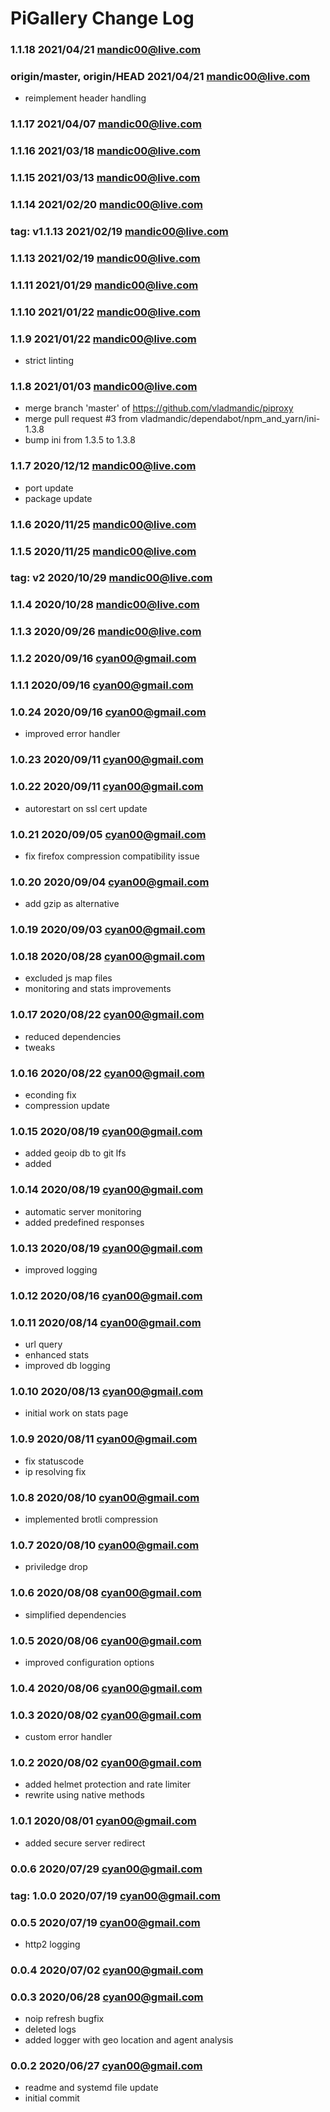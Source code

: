 # PiGallery Change Log

### **1.1.18** 2021/04/21 mandic00@live.com

### **origin/master, origin/HEAD** 2021/04/21 mandic00@live.com
- reimplement header handling

### **1.1.17** 2021/04/07 mandic00@live.com

### **1.1.16** 2021/03/18 mandic00@live.com

### **1.1.15** 2021/03/13 mandic00@live.com

### **1.1.14** 2021/02/20 mandic00@live.com

### **tag: v1.1.13** 2021/02/19 mandic00@live.com

### **1.1.13** 2021/02/19 mandic00@live.com

### **1.1.11** 2021/01/29 mandic00@live.com

### **1.1.10** 2021/01/22 mandic00@live.com

### **1.1.9** 2021/01/22 mandic00@live.com
- strict linting

### **1.1.8** 2021/01/03 mandic00@live.com
- merge branch 'master' of https://github.com/vladmandic/piproxy
- merge pull request #3 from vladmandic/dependabot/npm_and_yarn/ini-1.3.8
- bump ini from 1.3.5 to 1.3.8

### **1.1.7** 2020/12/12 mandic00@live.com
- port update
- package update

### **1.1.6** 2020/11/25 mandic00@live.com

### **1.1.5** 2020/11/25 mandic00@live.com

### **tag: v2** 2020/10/29 mandic00@live.com

### **1.1.4** 2020/10/28 mandic00@live.com

### **1.1.3** 2020/09/26 mandic00@live.com

### **1.1.2** 2020/09/16 cyan00@gmail.com

### **1.1.1** 2020/09/16 cyan00@gmail.com

### **1.0.24** 2020/09/16 cyan00@gmail.com
- improved error handler

### **1.0.23** 2020/09/11 cyan00@gmail.com

### **1.0.22** 2020/09/11 cyan00@gmail.com
- autorestart on ssl cert update

### **1.0.21** 2020/09/05 cyan00@gmail.com
- fix firefox compression compatibility issue

### **1.0.20** 2020/09/04 cyan00@gmail.com
- add gzip as alternative

### **1.0.19** 2020/09/03 cyan00@gmail.com

### **1.0.18** 2020/08/28 cyan00@gmail.com
- excluded js map files
- monitoring and stats improvements

### **1.0.17** 2020/08/22 cyan00@gmail.com
- reduced dependencies
- tweaks

### **1.0.16** 2020/08/22 cyan00@gmail.com
- econding fix
- compression update

### **1.0.15** 2020/08/19 cyan00@gmail.com
- added geoip db to git lfs
- added

### **1.0.14** 2020/08/19 cyan00@gmail.com
- automatic server monitoring
- added predefined responses

### **1.0.13** 2020/08/19 cyan00@gmail.com
- improved logging

### **1.0.12** 2020/08/16 cyan00@gmail.com

### **1.0.11** 2020/08/14 cyan00@gmail.com
- url query
- enhanced stats
- improved db logging

### **1.0.10** 2020/08/13 cyan00@gmail.com
- initial work on stats page

### **1.0.9** 2020/08/11 cyan00@gmail.com
- fix statuscode
- ip resolving fix

### **1.0.8** 2020/08/10 cyan00@gmail.com
- implemented brotli compression

### **1.0.7** 2020/08/10 cyan00@gmail.com
- priviledge drop

### **1.0.6** 2020/08/08 cyan00@gmail.com
- simplified dependencies

### **1.0.5** 2020/08/06 cyan00@gmail.com
- improved configuration options

### **1.0.4** 2020/08/06 cyan00@gmail.com

### **1.0.3** 2020/08/02 cyan00@gmail.com
- custom error handler

### **1.0.2** 2020/08/02 cyan00@gmail.com
- added helmet protection and rate limiter
- rewrite using native methods

### **1.0.1** 2020/08/01 cyan00@gmail.com
- added secure server redirect

### **0.0.6** 2020/07/29 cyan00@gmail.com

### **tag: 1.0.0** 2020/07/19 cyan00@gmail.com

### **0.0.5** 2020/07/19 cyan00@gmail.com
- http2 logging

### **0.0.4** 2020/07/02 cyan00@gmail.com

### **0.0.3** 2020/06/28 cyan00@gmail.com
- noip refresh bugfix
- deleted logs
- added logger with geo location and agent analysis

### **0.0.2** 2020/06/27 cyan00@gmail.com
- readme and systemd file update
- initial commit
